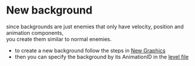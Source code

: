 # New background

since backgrounds are just enemies that only have velocity, position and animation components,\
you create them similar to normal enemies.

* to create a new background follow the steps in [New Graphics](../new-graphics.md)
* then you can specify the background by its AnimationID in the [level file](../new-levels.md#content-of-a-level-file)

